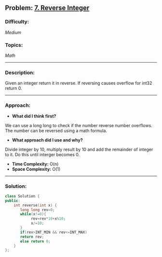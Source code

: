 ## Problem: [7. Reverse Integer](https://leetcode.com/problems/reverse-integer/)

### Difficulty:
*Medium*

### Topics:
*Math*

---

### Description:
Given an integer return it in reverse. If reversing causes overflow for int32 return 0.

---

### Approach:
- **What did I think first?**

We can use a long long to check if the number reverse number overflows. The number can be reversed using a math formula.

- **What approach did I use and why?**

Divide integer by 10, multiply result by 10 and add the remainder of integer to it. Do this until interger becomes 0.

- **Time Complexity:** O(n)
- **Space Complexity:** O(1)

---

### Solution:
```cpp
class Solution {
public:
    int reverse(int x) {
       long long rev=0;
       while(x!=0){
            rev=rev*10+x%10;
            x/=10;
       }
       if(rev>INT_MIN && rev<=INT_MAX)
       return rev;
       else return 0;
    }
};
```
